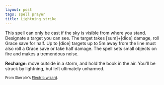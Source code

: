 ```yaml
---
layout: post
tags: spell prayer
title: Lightning strike
---
```

This spell can only be cast if the sky is visible from where you stand. Designate a target you can see. The target takes [sum]+[dice] damage, roll Grace save for half. Up to [dice] targets up to 5m away from the line must also roll a Grace save or take half damage. The spell sets small objects on fire and makes a tremendous noise.

<b>Recharge:</b> move outside in a storm, and hold the book in the air. You'll be struck by lightning, but left ultimately unharmed.

<small>From Skerple's [Electric wizard](https://coinsandscrolls.blogspot.com/2020/04/osr-class-electric-wizard.html).</small>
